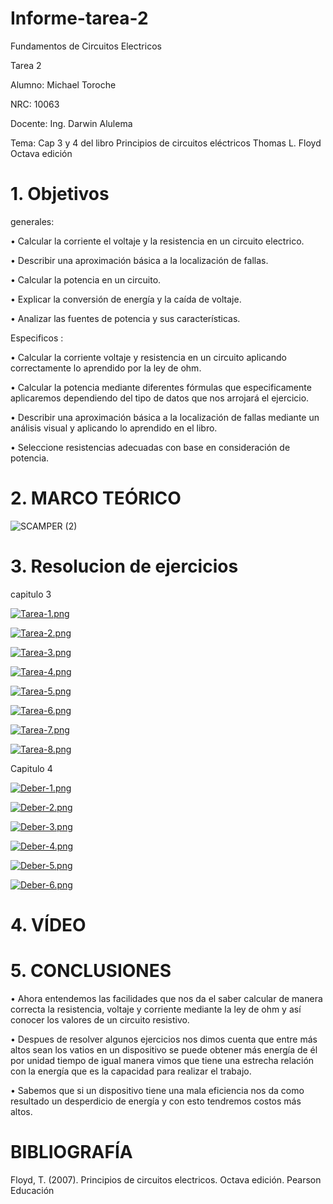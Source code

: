 # Informe-tarea-2
Fundamentos de Circuitos Electricos

Tarea 2

Alumno: Michael Toroche

NRC: 10063

Docente: Ing. Darwin Alulema

Tema: Cap 3 y 4 del libro Principios de circuitos eléctricos Thomas L. Floyd Octava edición

# 1. Objetivos
generales:

• Calcular la corriente el voltaje y la resistencia en un circuito electrico.

• Describir una aproximación básica a la localización de fallas.

• Calcular la potencia en un circuito.

• Explicar la conversión de energía y la caída de voltaje.

• Analizar las fuentes de potencia y sus características.

Especificos :

• Calcular la corriente voltaje y resistencia en un circuito aplicando correctamente lo aprendido por la ley de ohm.

• Calcular la potencia mediante diferentes fórmulas que especificamente aplicaremos dependiendo del tipo de datos que nos arrojará el ejercicio.

• Describir una aproximación básica a la localización de fallas mediante un análisis visual y aplicando lo aprendido en el libro.

• Seleccione resistencias adecuadas con base en consideración de potencia.

# 2. MARCO TEÓRICO

![SCAMPER (2)](https://user-images.githubusercontent.com/116761073/202786617-6f2f67cc-77b7-4e38-8c5a-9f4e0dd5fe7e.jpg)


# 3. Resolucion de ejercicios

capitulo 3

[![Tarea-1.png](https://i.postimg.cc/kXS3qhQr/Tarea-1.png)](https://postimg.cc/VdzHFgZ4)

[![Tarea-2.png](https://i.postimg.cc/vBTkjPYN/Tarea-2.png)](https://postimg.cc/nj839GQ4)

[![Tarea-3.png](https://i.postimg.cc/bdc5ZpQ7/Tarea-3.png)](https://postimg.cc/bSggMXVg)

[![Tarea-4.png](https://i.postimg.cc/dtGs40ST/Tarea-4.png)](https://postimg.cc/kBXP57Cn)

[![Tarea-5.png](https://i.postimg.cc/jjSRx4qz/Tarea-5.png)](https://postimg.cc/dhpbndy1)

[![Tarea-6.png](https://i.postimg.cc/fTCFznVr/Tarea-6.png)](https://postimg.cc/xckg5Zyv)

[![Tarea-7.png](https://i.postimg.cc/Qx84n4fk/Tarea-7.png)](https://postimg.cc/V5hWJRQd)

[![Tarea-8.png](https://i.postimg.cc/nh53rHp0/Tarea-8.png)](https://postimg.cc/7533QrC2)

Capitulo 4

[![Deber-1.png](https://i.postimg.cc/vmYm0FCt/Deber-1.png)](https://postimg.cc/LJWRs79J)

[![Deber-2.png](https://i.postimg.cc/nhkmFkJT/Deber-2.png)](https://postimg.cc/Jss0KjtB)

[![Deber-3.png](https://i.postimg.cc/6p97mvvZ/Deber-3.png)](https://postimg.cc/VdVLS54s)

[![Deber-4.png](https://i.postimg.cc/fTWD4j8M/Deber-4.png)](https://postimg.cc/rzHvxW6H)

[![Deber-5.png](https://i.postimg.cc/C1HTXzDZ/Deber-5.png)](https://postimg.cc/Vr6VbsK1)

[![Deber-6.png](https://i.postimg.cc/0j234ZP3/Deber-6.png)](https://postimg.cc/N9Sp96y7)

# 4. VÍDEO


# 5. CONCLUSIONES

• Ahora entendemos las facilidades que nos da el saber calcular de manera correcta la resistencia, voltaje y corriente mediante la ley de ohm y así conocer los valores de un circuito resistivo.

• Despues de resolver algunos ejercicios nos dimos cuenta que entre más altos sean los vatios en un dispositivo se puede obtener más energía de él por unidad tiempo de igual manera vimos que tiene una estrecha relación con la energía que es la capacidad para realizar el trabajo.

• Sabemos que si un dispositivo tiene una mala eficiencia nos da como resultado un desperdicio de energía y con esto tendremos costos más altos.

# BIBLIOGRAFÍA

Floyd, T. (2007). Principios de circuitos electricos. Octava edición. Pearson Educación
